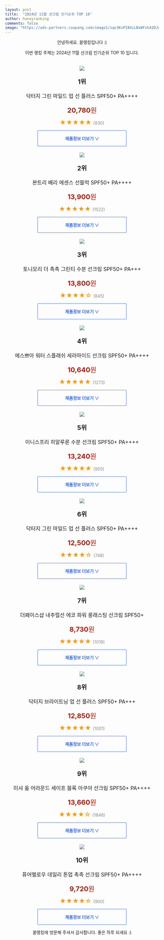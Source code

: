 ```yaml
---
layout: post
title:  "2024년 11월 선크림 인기순위 TOP 10"
author: honeyranking
comments: false
image: "https://ads-partners.coupang.com/image1/sqv3KvPI84iLBxWFsh42DJc95IVQFen7LHLhNtGAwvVKrGP9fvK-dUjFbwcp3MEka4mog_cGJgXYtWMjeBnqBba7zvvFJ8zzcMhZigbcC2ntvNJq0tvVX8K1qHVvEWemqiDFbFIASVAMIHHqg4tBm-0maAH0dAAjfTRZVetzZ7l8MRxYKrxvIQqCLQyANAJZRQlvUPnlMEGMKK9gy7hicUATtpoE7vVd9DrwuBqLRSkuKVRJNSgTV2f3cbx2qExcfz3a5BC_GiV1KxdkSiLHQaszCd28fKRcAUth7EnXt_fL-wSyLvnqo1efpXXvvWtr2hjr"
---
```

<p style="text-align: center;">안녕하세요. 꿀랭킹입니다 :)</p>
<p style="text-align: center;">이번 랭킹 주제는 2024년 11월 선크림 인기순위 TOP 10 입니다.</p><center><img src="https://ads-partners.coupang.com/image1/sqv3KvPI84iLBxWFsh42DJc95IVQFen7LHLhNtGAwvVKrGP9fvK-dUjFbwcp3MEka4mog_cGJgXYtWMjeBnqBba7zvvFJ8zzcMhZigbcC2ntvNJq0tvVX8K1qHVvEWemqiDFbFIASVAMIHHqg4tBm-0maAH0dAAjfTRZVetzZ7l8MRxYKrxvIQqCLQyANAJZRQlvUPnlMEGMKK9gy7hicUATtpoE7vVd9DrwuBqLRSkuKVRJNSgTV2f3cbx2qExcfz3a5BC_GiV1KxdkSiLHQaszCd28fKRcAUth7EnXt_fL-wSyLvnqo1efpXXvvWtr2hjr" style="margin-top:20px" /></center><p style="text-align: center; font-size: 20px"><b>1위</b></p><p style="text-align: center; font-size: 17px">닥터지 그린 마일드 업 선 플러스 SPF50+ PA++++</p><p style="text-align: center;"><span style="color: #b61800; font-size: 22px;"><b>20,780</b>원</span></p><p style="text-align: center;"><span style="color: #ff9600; font-size: 20px;">★★★★★ </span><span style="color: #878787;">(830)</span></p><center><a href="https://link.coupang.com/re/AFFSDP?lptag=AF3899140&subid=honeyrank&pageKey=1473062788&itemId=19169252950&vendorItemId=80265071820&traceid=V0-153-5a1b62ab65affc8a&requestid=20241104050000376059120540&token=31850B%7CGM"><div style="font-size: 14px; display: inline-block; padding: 15px 90px; color: #346aff; border-radius: 2px; border: 1px solid #346aff; cursor: pointer;"><b>제품정보 더보기 &or;</b></div></a></center><center><img src="https://ads-partners.coupang.com/image1/iyWiPfj1-j4RpipGi5BBpmATBc82OQQ17sQtzLDqi2RpYMBWK7RD1mDBlmFv1iCdSVMd2FetPB60N0pXaXJsyZ_TbxglHFmTTK0VYRNLAZUV79MX6yI-d1XQ8GKvbeQFgBdihd4qyAyTI0wQJw7GEKEqfeHvlEwbN7vICnDXg4G7MpB1ifet8ZfXHvsVoJVxTCiGFz9QYmFMVUaY37sHdMF4qZLqLmOL8jGYGcAscCqYXUuWGLPSyGN8I9F96uJQxWEHrzWeRpHYlDXZZRbA5-pflnHJJIGrAA==" style="margin-top:20px" /></center><p style="text-align: center; font-size: 20px"><b>2위</b></p><p style="text-align: center; font-size: 17px">본트리 베리 에센스 선블럭 SPF50+ PA++++</p><p style="text-align: center;"><span style="color: #b61800; font-size: 22px;"><b>13,900</b>원</span></p><p style="text-align: center;"><span style="color: #ff9600; font-size: 20px;">★★★★★ </span><span style="color: #878787;">(1522)</span></p><center><a href="https://link.coupang.com/re/AFFSDP?lptag=AF3899140&subid=honeyrank&pageKey=4583248357&itemId=5620780687&vendorItemId=4498803481&traceid=V0-153-f2c54a3b2bfa9fa5&requestid=20241104050000376059120540&token=31850B%7CGM"><div style="font-size: 14px; display: inline-block; padding: 15px 90px; color: #346aff; border-radius: 2px; border: 1px solid #346aff; cursor: pointer;"><b>제품정보 더보기 &or;</b></div></a></center><center><img src="https://ads-partners.coupang.com/image1/a6OGLQtYKLePGQvea5KC1htaBIKvqEwYrxMdx0712CHXjzT0Zsk1ch6H40SlSbzoGjJSxi4AW0WkmVmICAMlcxcDn668Bp4WsBfxKdAu-zRbf-EtO1ZupM3_lRyCWVChBQRO6AY_PehM0gOpZ6DW70ltpDgSxQZmdKZ4ETehELo7njcirYgQ0sJeJpuTacvgKO6qHS5G7Ug5h7rp3ddN4XRwamExQ5TTfT8EF-NuX4MAMy3EbXYTXLXzCN7aYRvhKDT86DckhWYCuKvHNqf41EZ1GI-U0LkpFw==" style="margin-top:20px" /></center><p style="text-align: center; font-size: 20px"><b>3위</b></p><p style="text-align: center; font-size: 17px">토니모리 더 촉촉 그린티 수분 선크림 SPF50+ PA+++</p><p style="text-align: center;"><span style="color: #b61800; font-size: 22px;"><b>13,800</b>원</span></p><p style="text-align: center;"><span style="color: #ff9600; font-size: 20px;">★★★★☆ </span><span style="color: #878787;">(845)</span></p><center><a href="https://link.coupang.com/re/AFFSDP?lptag=AF3899140&subid=honeyrank&pageKey=5774176841&itemId=9820108377&vendorItemId=77103637248&traceid=V0-153-fdb75391b278752c&requestid=20241104050000376059120540&token=31850B%7CGM"><div style="font-size: 14px; display: inline-block; padding: 15px 90px; color: #346aff; border-radius: 2px; border: 1px solid #346aff; cursor: pointer;"><b>제품정보 더보기 &or;</b></div></a></center><center><img src="https://ads-partners.coupang.com/image1/vNQWygaVjpPx7Jy8vOZKDhoaes8RGw24ajJjet1QwSZvws0QLr7oovsLl13iduWU42GGWtG5XIVHW2k_LS6eBHYEQ1m6kkHNqmGKYNxgms0DjYYhjZls9rteruzrUtz-tnPM3D4MFNYZEUL6K8_CI25uqdzDkDFMCt7Wy84VUNp7bNj5IYJjt7xDfc04ZDXj7NNnpP252ZkCW48E2i9gCNU5o3Zxwx7vf2Uea7_qmpfxX6HcjLkAtqWAGSBXp2laqV5vaeHPmYkiEOgKBJR0p-fWXy8-DOT6hs4=" style="margin-top:20px" /></center><p style="text-align: center; font-size: 20px"><b>4위</b></p><p style="text-align: center; font-size: 17px">에스쁘아 워터 스플래쉬 세라마이드 선크림 SPF50+ PA++++</p><p style="text-align: center;"><span style="color: #b61800; font-size: 22px;"><b>10,640</b>원</span></p><p style="text-align: center;"><span style="color: #ff9600; font-size: 20px;">★★★★★ </span><span style="color: #878787;">(1273)</span></p><center><a href="https://link.coupang.com/re/AFFSDP?lptag=AF3899140&subid=honeyrank&pageKey=7460085059&itemId=17646024182&vendorItemId=84811642454&traceid=V0-153-f0da12c72ec9a0f4&requestid=20241104050000376059120540&token=31850B%7CGM"><div style="font-size: 14px; display: inline-block; padding: 15px 90px; color: #346aff; border-radius: 2px; border: 1px solid #346aff; cursor: pointer;"><b>제품정보 더보기 &or;</b></div></a></center><center><img src="https://ads-partners.coupang.com/image1/jxTpXIK9T8YaMLC6jxeKDizb8UGD2Q4ZMyvQEVM2DTBtF9XK0cOri4JZ1rjUMcTNbXPB36Lz8nPUWfFEmdR4QTP7fz_7S77Y-a_Kp7rGS52cV0AdLJmNTy9fMA1iUfUA8RBYjPaSwgH6fkpCLQs3Rar29MheZxdZLRSyfmumq0SKQfUHdOgBvfEU8CixpbF3hFH9habPlKxIqv1WmIJww_BZCpw2baxmJzBn749kxK7auY6ggeAsa5FE_ZHzfG3a3ImnS2kpUhOD-W6MBvzEfeHcwCaO5aYqR-qx" style="margin-top:20px" /></center><p style="text-align: center; font-size: 20px"><b>5위</b></p><p style="text-align: center; font-size: 17px">이니스프리 히알루론 수분 선크림 SPF50+ PA++++</p><p style="text-align: center;"><span style="color: #b61800; font-size: 22px;"><b>13,240</b>원</span></p><p style="text-align: center;"><span style="color: #ff9600; font-size: 20px;">★★★★★ </span><span style="color: #878787;">(905)</span></p><center><a href="https://link.coupang.com/re/AFFSDP?lptag=AF3899140&subid=honeyrank&pageKey=7312474179&itemId=18736553877&vendorItemId=85868943200&traceid=V0-153-a9b96af8d64e1e4c&requestid=20241104050000376059120540&token=31850B%7CGM"><div style="font-size: 14px; display: inline-block; padding: 15px 90px; color: #346aff; border-radius: 2px; border: 1px solid #346aff; cursor: pointer;"><b>제품정보 더보기 &or;</b></div></a></center><center><img src="https://ads-partners.coupang.com/image1/FJyTbTuVPA50mv6iFHWrIbGwnZbiCFT6Oht9LByjoML_YgvRi3NSiqFgpolbn5ipVlFtOxOrYOQbV-X_jGv_p5Dpa5wht8m5boMMUXKStOjq9XxYRmHBoo0clRGXx6tdYGOCv9q1ArBFaa_rT8taLo44AxyFWtxt_xYW87bVINRhQUCglbGMhroRZgrSOVK8T6jWbTkD_rMxDablK93FRVwpTNtQkaJvclbJOnFn4rZfKcN2C4_4QIWj04qxJ2-9n7F0ikFq0wN01GfqliMCUGHD8CqobbVx4bs=" style="margin-top:20px" /></center><p style="text-align: center; font-size: 20px"><b>6위</b></p><p style="text-align: center; font-size: 17px">닥터지 그린 마일드 업 선 플러스 SPF50+ PA++++</p><p style="text-align: center;"><span style="color: #b61800; font-size: 22px;"><b>12,500</b>원</span></p><p style="text-align: center;"><span style="color: #ff9600; font-size: 20px;">★★★★☆ </span><span style="color: #878787;">(748)</span></p><center><a href="https://link.coupang.com/re/AFFSDP?lptag=AF3899140&subid=honeyrank&pageKey=1473062788&itemId=2531956594&vendorItemId=81076188937&traceid=V0-153-5a1b62ab65affc8a&requestid=20241104050000376059120540&token=31850B%7CGM"><div style="font-size: 14px; display: inline-block; padding: 15px 90px; color: #346aff; border-radius: 2px; border: 1px solid #346aff; cursor: pointer;"><b>제품정보 더보기 &or;</b></div></a></center><center><img src="https://ads-partners.coupang.com/image1/X1fsrHp2rJ6eMDc7XyL3Glj5RvWXmr27wOKxGI4vlUq4gQZBs4new4BPLbVIq1LCvIiZnXaXKklWsD2oOtGhEuXpWWxUUBOhNr7QvxwXu1iKgAmNiqb6E5RRW0ty1ID32jeN0w6m1Q8vjKMh1F7f_UUP6H702htm1ZaitP0GqoX9ZhR4AJX44olX5G6oZ1mgUT8A5pXkzntvXu6HlwiZT0uFWSMNDD4TNZfD2Ptu-t6nA17O5OQ5m2lP-8kU1h1foIgDqkUFBlTC4ZgSThsd3Y64kxwORCNmpLE=" style="margin-top:20px" /></center><p style="text-align: center; font-size: 20px"><b>7위</b></p><p style="text-align: center; font-size: 17px">더페이스샵 내추럴선 에코 파워 롱래스팅 선크림 SPF50+</p><p style="text-align: center;"><span style="color: #b61800; font-size: 22px;"><b>8,730</b>원</span></p><p style="text-align: center;"><span style="color: #ff9600; font-size: 20px;">★★★★★ </span><span style="color: #878787;">(1019)</span></p><center><a href="https://link.coupang.com/re/AFFSDP?lptag=AF3899140&subid=honeyrank&pageKey=1262503426&itemId=2263770061&vendorItemId=70261021528&traceid=V0-153-943825ecdcf334cd&requestid=20241104050000376059120540&token=31850B%7CGM"><div style="font-size: 14px; display: inline-block; padding: 15px 90px; color: #346aff; border-radius: 2px; border: 1px solid #346aff; cursor: pointer;"><b>제품정보 더보기 &or;</b></div></a></center><center><img src="https://ads-partners.coupang.com/image1/EwvCrthhTm1vMclbE0NJ4GtFWFuupoaN6VD894BHRpVfpi6pr5AlUwZnUkdI85sCij9p_uLwCKZm5397D-zBGkMMQYUfa6Hsbj4PJ74ea36fG54jevwIdQ-Gn9zbn2afHiJ2Npui5JGp5oqNbs77_TgzJn1Nj7FLykD_9wjh6OYacGuHltfWxMgTdv8ROeN6Wsiwu7C2r8_Oob7uZUnYwN0s7x88zfrb3fVhdzllN6fvdGD7sQqsW21SMGhlQIHouB7M3TLD-rH3_5CEFOcW8csJ4A1FOVbMdXv8" style="margin-top:20px" /></center><p style="text-align: center; font-size: 20px"><b>8위</b></p><p style="text-align: center; font-size: 17px">닥터지 브라이트닝 업 선 플러스 SPF50+ PA+++</p><p style="text-align: center;"><span style="color: #b61800; font-size: 22px;"><b>12,850</b>원</span></p><p style="text-align: center;"><span style="color: #ff9600; font-size: 20px;">★★★★★ </span><span style="color: #878787;">(1001)</span></p><center><a href="https://link.coupang.com/re/AFFSDP?lptag=AF3899140&subid=honeyrank&pageKey=7183753856&itemId=18122780455&vendorItemId=70524717416&traceid=V0-153-b43db52742d8442c&requestid=20241104050000376059120540&token=31850B%7CGM"><div style="font-size: 14px; display: inline-block; padding: 15px 90px; color: #346aff; border-radius: 2px; border: 1px solid #346aff; cursor: pointer;"><b>제품정보 더보기 &or;</b></div></a></center><center><img src="https://ads-partners.coupang.com/image1/4eKfaYBivX6I5qcV4U7VeUdTFYTdo0E-IpmGg3BVOli9KqepAoj3BSWg3DF-9V6Z11ZCFQX1dRz6OnPgbdFP_g3U76agSRY4awY7d6UohmwnCZdcfJGFbfef2TaIhRlxOs1NnCQ-sMCz98KS2s07g8VNEcvRH4hEi95_i3_56g-tZ0U17BTgfJgOFHVsRGnwDg6K-3KvQ4f_PA3jPsFHJlT6iQn9tM0WI6MW55wsWTgrjOeYAsA6EKwrCzJhm6mTsMvlrhZkTT7M0q_kYVdla_y2TW-5oJ1iuVZX6Ho=" style="margin-top:20px" /></center><p style="text-align: center; font-size: 20px"><b>9위</b></p><p style="text-align: center; font-size: 17px">미샤 올 어라운드 세이프 블록 아쿠아 선크림 SPF50+ PA++++</p><p style="text-align: center;"><span style="color: #b61800; font-size: 22px;"><b>13,660</b>원</span></p><p style="text-align: center;"><span style="color: #ff9600; font-size: 20px;">★★★★☆ </span><span style="color: #878787;">(1846)</span></p><center><a href="https://link.coupang.com/re/AFFSDP?lptag=AF3899140&subid=honeyrank&pageKey=6472999417&itemId=19169367826&vendorItemId=86287623986&traceid=V0-153-1163978a30e221ab&requestid=20241104050000376059120540&token=31850B%7CGM"><div style="font-size: 14px; display: inline-block; padding: 15px 90px; color: #346aff; border-radius: 2px; border: 1px solid #346aff; cursor: pointer;"><b>제품정보 더보기 &or;</b></div></a></center><center><img src="https://ads-partners.coupang.com/image1/MuMh3lQ0qC_F5VSgMnqqMZrLx-a8dkChDA4DsZtUiBxkiIHyf9Wa02xVdsfirzgtUAjHW-6mnooxnSX7ftFGpj7w8PAQOSVAKLksoc6YOxlYLORDR6NiY9mv7acbi2CeAQEW3_kz2hLU0Vds2BBO5noQFsUMe1mpJ1fywCMPSMxF7NjwiCcANXRxhJ9XCGyI7ojMFPgbqbCXI3X1ZCF-b7yWzdumoRV5Cy6NIHhCHXMLeM7OsRunmgem2dxYShHGgabz5S-doqQCX6iTCij3ckSCBQ_ObTqXsQ==" style="margin-top:20px" /></center><p style="text-align: center; font-size: 20px"><b>10위</b></p><p style="text-align: center; font-size: 17px">퓨어멜로우 데일리 톤업 촉촉 선크림 SPF50+ PA++++</p><p style="text-align: center;"><span style="color: #b61800; font-size: 22px;"><b>9,720</b>원</span></p><p style="text-align: center;"><span style="color: #ff9600; font-size: 20px;">★★★★☆ </span><span style="color: #878787;">(900)</span></p><center><a href="https://link.coupang.com/re/AFFSDP?lptag=AF3899140&subid=honeyrank&pageKey=261397396&itemId=1030893848&vendorItemId=5479342217&traceid=V0-153-72534931106286db&requestid=20241104050000376059120540&token=31850B%7CGM"><div style="font-size: 14px; display: inline-block; padding: 15px 90px; color: #346aff; border-radius: 2px; border: 1px solid #346aff; cursor: pointer;"><b>제품정보 더보기 &or;</b></div></a></center><p style="text-align: center;">꿀랭킹에 방문해 주셔서 감사합니다. 좋은 하루 되세요 :)</p>